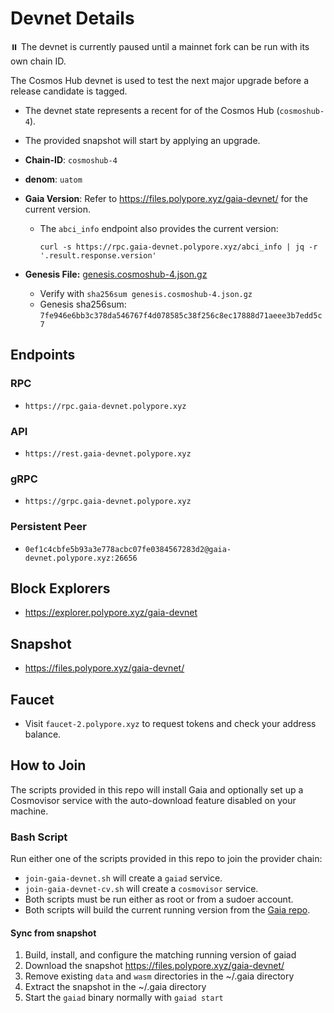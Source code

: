 
# Devnet Details

⏸️ The devnet is currently paused until a mainnet fork can be run with its own chain ID.

The Cosmos Hub devnet is used to test the next major upgrade before a release candidate is tagged.
* The devnet state represents a recent for of the Cosmos Hub (`cosmoshub-4`).
* The provided snapshot will start by applying an upgrade.

* **Chain-ID**: `cosmoshub-4`
* **denom**: `uatom`
* **Gaia Version**: Refer to https://files.polypore.xyz/gaia-devnet/ for the current version.
  * The `abci_info` endpoint also provides the current version:
    ```
    curl -s https://rpc.gaia-devnet.polypore.xyz/abci_info | jq -r '.result.response.version'
    ```
* **Genesis File:**  [genesis.cosmoshub-4.json.gz](https://github.com/cosmos/mainnet/raw/master/genesis/genesis.cosmoshub-4.json.gz)
   * Verify with `sha256sum genesis.cosmoshub-4.json.gz`
   * Genesis sha256sum: `7fe946e6bb3c378da546767f4d078585c38f256c8ec17888d71aeee3b7edd5c7`

## Endpoints

### RPC

* `https://rpc.gaia-devnet.polypore.xyz`

### API

* `https://rest.gaia-devnet.polypore.xyz`

### gRPC

* `https://grpc.gaia-devnet.polypore.xyz`

### Persistent Peer

* `0ef1c4cbfe5b93a3e778acbc07fe0384567283d2@gaia-devnet.polypore.xyz:26656`

## Block Explorers

* https://explorer.polypore.xyz/gaia-devnet

## Snapshot

* https://files.polypore.xyz/gaia-devnet/

## Faucet

* Visit `faucet-2.polypore.xyz` to request tokens and check your address balance.

## How to Join

The scripts provided in this repo will install Gaia and optionally set up a Cosmovisor service with the auto-download feature disabled on your machine.

### Bash Script

Run either one of the scripts provided in this repo to join the provider chain:
* `join-gaia-devnet.sh` will create a `gaiad` service.
* `join-gaia-devnet-cv.sh` will create a `cosmovisor` service.
* Both scripts must be run either as root or from a sudoer account.
* Both scripts will build the current running version from the [Gaia repo](https://github.com/cosmos/gaia/).

#### Sync from snapshot

1. Build, install, and configure the matching running version of gaiad
2. Download the snapshot https://files.polypore.xyz/gaia-devnet/
3. Remove existing `data` and `wasm` directories in the ~/.gaia directory
4. Extract the snapshot in the ~/.gaia directory
5. Start the `gaiad` binary normally with `gaiad start`
